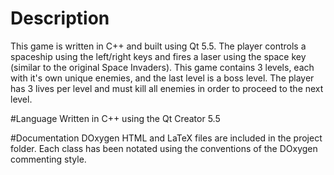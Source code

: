 # Description
This game is written in C++ and built using Qt 5.5. The player controls a spaceship using the left/right keys and fires a laser using the space key (similar to the original Space Invaders). This game contains 3 levels, each with it's own unique enemies, and the last level is a boss level. The player has 3 lives per level and must kill all enemies in order to proceed to the next level.

#Language
Written in C++ using the Qt Creator 5.5

#Documentation
DOxygen HTML and LaTeX files are included in the project folder. Each class has been notated using the conventions of the DOxygen commenting style.
